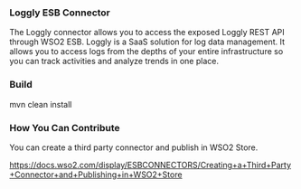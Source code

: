 ### Loggly ESB Connector

The Loggly connector allows you to access the exposed Loggly REST API through WSO2 ESB. Loggly is a SaaS solution for
log data management. It allows you to access logs from the depths of your entire infrastructure so you can track activities
and analyze trends in one place.

### Build

mvn clean install

### How You Can Contribute
You can create a third party connector and publish in WSO2 Store.

https://docs.wso2.com/display/ESBCONNECTORS/Creating+a+Third+Party+Connector+and+Publishing+in+WSO2+Store
